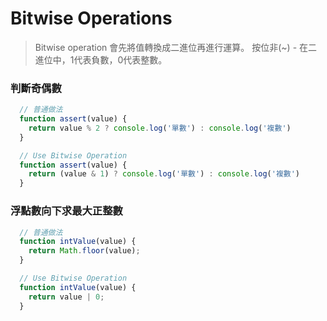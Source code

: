 # Bitwise Operations

> Bitwise operation 會先將值轉換成二進位再進行運算。
> 按位非(~) - 在二進位中，1代表負數，0代表整數。

### 判斷奇偶數

```js
  // 普通做法
  function assert(value) {
    return value % 2 ? console.log('單數') : console.log('複數')
  }
```

```js
  // Use Bitwise Operation
  function assert(value) {
    return (value & 1) ? console.log('單數') : console.log('複數')
  }
```

### 浮點數向下求最大正整數

```js
  // 普通做法
  function intValue(value) {
    return Math.floor(value);
  }
```

```js
  // Use Bitwise Operation
  function intValue(value) {
    return value | 0;
  }
```
